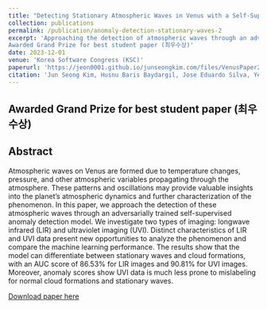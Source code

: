 ```yaml
---
title: "Detecting Stationary Atmospheric Waves in Venus with a Self-Supervised Adversarial Model Using Anomaly Detection"
collection: publications
permalink: /publication/anomaly-detection-stationary-waves-2
excerpt: 'Approaching the detection of atmospheric waves through an adversarially trained self-supervised anomaly detection models.  
Awarded Grand Prize for best student paper (최우수상)'
date: 2023-12-01
venue: 'Korea Software Congress (KSC)'
paperurl: 'https://jeon0001.github.io/junseongkim.com/files/VenusPaper2.pdf'
citation: 'Jun Seong Kim, Husnu Baris Baydargil, Jose Eduardo Silva, Yeon-Joo Lee, Meeyoung Cha. (2023). &quot; Detecting Stationary Atmospheric Waves in Venus with a Self-Supervised Adversarial Model Using Anomaly Detection.&quot; <i>Korea Software Congress</i>. 1(1).'
---
```


Awarded Grand Prize for best student paper (최우수상)
------

Abstract
------

Atmospheric waves on Venus are formed due to temperature changes, pressure, and other atmospheric variables propagating through the atmosphere. These patterns and oscillations may provide valuable insights into the planet’s atmospheric dynamics and further characterization of the phenomenon. In this paper, we approach the detection of these atmospheric waves through an adversarially trained self-supervised anomaly detection model. We investigate two types of imaging: longwave infrared (LIR) and ultraviolet imaging (UVI). Distinct characteristics of LIR and UVI data present new opportunities to analyze the phenomenon and compare the machine learning performance. The results show that the model can differentiate between stationary waves and cloud formations, with an AUC score of 86.53% for LIR images and 90.81% for UVI images. Moreover, anomaly scores show UVI data is much less prone to mislabeling for normal cloud formations and stationary waves.

[Download paper here](https://jeon0001.github.io/junseongkim.com/files/VenusPaper2.pdf)